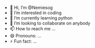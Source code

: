 - 👋 Hi, I’m @Nemiesog
- 👀 I’m interested in coding
- 🌱 I’m currently learning python
- 💞️ I’m looking to collaborate on anybody
- 📫 How to reach me ...
- 😄 Pronouns: ...
- ⚡ Fun fact: ...

<!---
Nemiesog/Nemiesog is a ✨ special ✨ repository because its `README.md` (this file) appears on your GitHub profile.
You can click the Preview link to take a look at your changes.
--->
